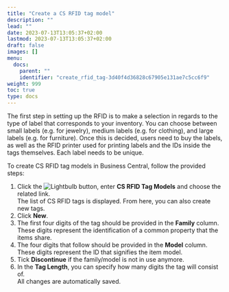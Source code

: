 ```yaml
---
title: "Create a CS RFID tag model"
description: ""
lead: ""
date: 2023-07-13T13:05:37+02:00
lastmod: 2023-07-13T13:05:37+02:00
draft: false
images: []
menu:
  docs:
    parent: ""
    identifier: "create_rfid_tag-3d40f4d36828c67905e131ae7c5cc6f9"
weight: 999
toc: true
type: docs
---
```


The first step in setting up the RFID is to make a selection in regards to the type of label that corresponds to your inventory. You can choose between small labels (e.g. for jewelry), medium labels (e.g. for clothing), and large labels (e.g. for furniture). Once this is decided, users need to buy the labels, as well as the RFID printer used for printing labels and the IDs inside the tags themselves. Each label needs to be unique.

To create CS RFID tag models in Business Central, follow the provided steps:

1. Click the ![Lightbulb](Lightbulb_icon.PNG) button, enter **CS RFID Tag Models** and choose the related link.        
   The list of CS RFID tags is displayed. From here, you can also create new tags.
2. Click **New**.
3. The first four digits of the tag should be provided in the **Family** column.     
   These digits represent the identification of a common property that the items share. 
4. The four digits that follow should be provided in the **Model** column.       
   These digits represent the ID that signifies the item model. 
5. Tick **Discontinue** if the family/model is not in use anymore. 
6. In the **Tag Length**, you can specify how many digits the tag will consist of.     
   All changes are automatically saved.
